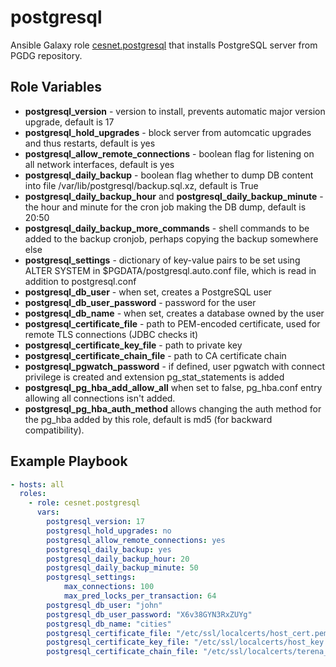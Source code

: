 postgresql
==========

Ansible Galaxy role [cesnet.postgresql](https://galaxy.ansible.com/cesnet/postgresql) that installs PostgreSQL 
server from PGDG repository.

Role Variables
--------------

- **postgresql_version** - version to install, prevents automatic major version upgrade, default is 17
- **postgresql_hold_upgrades** - block server from automcatic upgrades and thus restarts, default is yes
- **postgresql_allow_remote_connections** - boolean flag for listening on all network interfaces, default is yes
- **postgresql_daily_backup** - boolean flag whether to dump DB content into file /var/lib/postgresql/backup.sql.xz, default is True
- **postgresql_daily_backup_hour** and **postgresql_daily_backup_minute** - the hour and minute for the cron job making the DB dump, default is 20:50  
- **postgresql_daily_backup_more_commands** - shell commands to be added to the backup cronjob, perhaps copying the backup somewhere else
- **postgresql_settings** - dictionary of key-value pairs to be set using ALTER SYSTEM in $PGDATA/postgresql.auto.conf file, which is read in addition to postgresql.conf
- **postgresql_db_user** - when set, creates a PostgreSQL user
- **postgresql_db_user_password** - password for the user
- **postgresql_db_name** - when set, creates a database owned by the user
- **postgresql_certificate_file** - path to PEM-encoded certificate, used for remote TLS connections (JDBC checks it)
- **postgresql_certificate_key_file** - path to private key
- **postgresql_certificate_chain_file** - path to CA certificate chain
- **postgresql_pgwatch_password** - if defined, user pgwatch with connect privilege is created and extension pg_stat_statements is added
- **postgresql_pg_hba_add_allow_all** when set to false, pg_hba.conf entry allowing all connections isn't added.
- **postgresql_pg_hba_auth_method** allows changing the auth method for the pg_hba added by this role, default is md5 (for backward compatibility).
        
Example Playbook
----------------
```yaml
- hosts: all
  roles:
    - role: cesnet.postgresql
      vars:
        postgresql_version: 17
        postgresql_hold_upgrades: no
        postgresql_allow_remote_connections: yes
        postgresql_daily_backup: yes
        postgresql_daily_backup_hour: 20
        postgresql_daily_backup_minute: 50
        postgresql_settings:
            max_connections: 100
            max_pred_locks_per_transaction: 64
        postgresql_db_user: "john"
        postgresql_db_user_password: "X6v38GYN3RxZUYg"
        postgresql_db_name: "cities"
        postgresql_certificate_file: "/etc/ssl/localcerts/host_cert.pem"
        postgresql_certificate_key_file: "/etc/ssl/localcerts/host_key.pem"
        postgresql_certificate_chain_file: "/etc/ssl/localcerts/terena_ssl_ca_3.pem"
```
